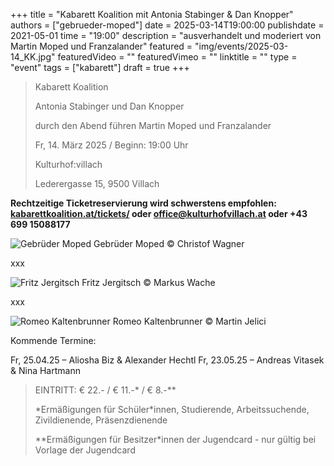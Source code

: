 +++
title = "Kabarett Koalition mit Antonia Stabinger & Dan Knopper"
authors = ["gebrueder-moped"]
date = 2025-03-14T19:00:00
publishdate = 2021-05-01
time = "19:00"
description = "ausverhandelt und moderiert von Martin Moped und Franzalander"
featured = "img/events/2025-03-14_KK.jpg"
featuredVideo = ""
featuredVimeo = ""
linktitle = ""
type = "event"
tags = ["kabarett"]
draft = true
+++

>Kabarett Koalition
>
>Antonia Stabinger und Dan Knopper
>
>durch den Abend führen Martin Moped und Franzalander
>
>Fr, 14. März 2025 / Beginn: 19:00 Uhr
>
>Kulturhof:villach
>
>Lederergasse 15, 9500 Villach

**Rechtzeitige Ticketreservierung wird schwerstens empfohlen: [kabarettkoalition.at/tickets/](https://kabarettkoalition.at/tickets/) oder office@kulturhofvillach.at oder +43 699 15088177** 

![Gebrüder Moped](/img/events/2024-02-23_Gebrueder-Moped_c_Christof-Wagner.jpg)
Gebrüder Moped © Christof Wagner

xxx

![Fritz Jergitsch](/img/events/2024-11-21_FritzJergitsch_Foto_MarkusWache.jpg)
Fritz Jergitsch © Markus Wache

xxx

![Romeo Kaltenbrunner](/img/events/2024-11-21_RomeoKaltenbrunner_Foto_MartinJelici.jpg)
Romeo Kaltenbrunner © Martin Jelici


Kommende Termine:

Fr, 25.04.25 – Aliosha Biz & Alexander Hechtl
Fr, 23.05.25 – Andreas Vitasek & Nina Hartmann

> EINTRITT: € 22.- / € 11.-\* / € 8.-\*\*
> 
> \*Ermäßigungen für Schüler\*innen, Studierende, Arbeitssuchende, Zivildienende, Präsenzdienende
> 
> \*\*Ermäßigungen für Besitzer\*innen der Jugendcard - nur gültig bei Vorlage der Jugendcard
